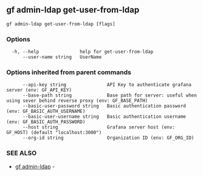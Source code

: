 ## gf admin-ldap get-user-from-ldap



```
gf admin-ldap get-user-from-ldap [flags]
```

### Options

```
  -h, --help               help for get-user-from-ldap
      --user-name string   UserName
```

### Options inherited from parent commands

```
      --api-key string               API Key to authenticate grafana server (env: GF_API_KEY)
      --base-path string             Base path for server: useful when using sever behind reverse proxy (env: GF_BASE_PATH)
      --basic-user-password string   Basic authentication password (env: GF_BASIC_AUTH_USERNAME)
      --basic-user-username string   Basic authentication username (env: GF_BASIC_AUTH_PASSWORD)
      --host string                  Grafana server host (env: GF_HOST) (default "localhost:3000")
      --org-id string                Organization ID (env: GF_ORG_ID)
```

### SEE ALSO

* [gf admin-ldap](gf_admin-ldap.md)	 - 

